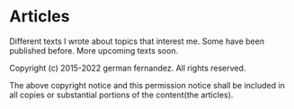 # Articles

Different texts I wrote about topics that interest me. Some have been published before. More upcoming texts soon.

Copyright (c) 2015-2022 german fernandez. All rights reserved.

The above copyright notice and this permission notice shall be included in all
copies or substantial portions of the content(the articles).


